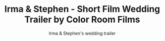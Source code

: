 ---
title: Irma & Stephen - Short Film Wedding Trailer by Color Room Films
subtitle: Irma & Stephen's wedding trailer
location:
link: 184607693
thumb: /img/thumbs/09_irma_stephen.jpg
---
